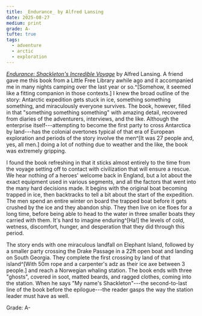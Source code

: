 ```yaml
---
title: _Endurance_ by Alfred Lansing
date: 2025-08-27
medium: print
grade: A-
tufte: true
tags:
  - adventure
  - arctic
  - exploration
---
```


[_Endurance: Shackleton's Incredible Voyage_](https://bookshop.org/a/111171/9780465062881) by Alfred Lansing.  A friend gave me this book from a Little Free Library awhile ago and it accompanied me in many nights camping over the last year or so.^[Somehow, it seemed like a fitting companion in those contexts.] I knew the broad outline of the story: Antarctic expedition gets stuck in ice, something something something, and miraculously everyone survives.  The book, however, filled in that "something something something" with amazing detail, recovered from diaries of the adventurers, interviews, and the like.  Although the enterprise itself---attempting to become the first party to cross Antarctica by land---has the colonial overtones typical of that era of European exploration and periods of the story involve the men^[It was 27 people and, yes, all men.] doing a lot of nothing due to weather and the like, the book was extremely gripping.  

I found the book refreshing in that it sticks almost entirely to the time from the voyage setting off to contact with civilization that will ensure a rescue.  We hear nothing of a heroes' welcome back in England, but a lot about the exact equipment used in various segments, and all the factors that went into the many hard decisions made. It begins with the original boat becoming trapped in ice, then backtracks to tell a bit about the start of the expedition.  The men spend an entire winter on board the trapped boat before it gets crushed by the ice and they abandon ship.  They then live on ice floes for a long time, before being able to head to the water in three smaller boats they carried with them.  It's hard to imagine enduring^[Ha!] the levels of cold, wetness, discomfort, hunger, and desperation that they did through this period.

The story ends with one miraculous landfall on Elephant Island, followed by a smaller party crossing the Drake Passage in a 22ft open boat and landing on South Georgia.  They complete the first crossing by land of that island^[With 50m rope and a carpenter's adz as their ice axe between 3 people.] and reach a Norwegian whaling station.  The book ends with three "ghosts", covered in soot, matted beards, and ragged clothes, coming into the station.  When he says "My name's Shackleton"---the second-to-last line of the book before the epilogue---the reader gasps the way the station leader must have as well.

Grade: A-